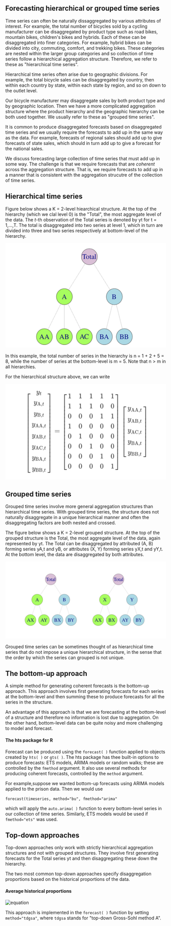 ## Forecasting hierarchical or grouped time series
Time series can often be naturally dissaggregated by various attributes of interest. For example, the total number of bicycles sold by a cycling manufacturer
can be disaggregated by product type such as road bikes, mountain bikes, children's bikes and hybrids. Each of these can be disaggregated into finer categories.
For example, hybrid bikes can be divided into city, commuting, comfort, and trekking bikes. These categories are nested within the larger group categories and
so collection of time series follow a hierarchical aggregation structure. Therefore, we refer to these as "hierarchical time series".

Hierarchical time series often arise due to geographic divisions. For example, the total bicycle sales can be disaggregated by country, then within each country
by state, within each state by region, and so on down to the outlet level.

Our bicycle manufacturer may disaggregate sales by both product type and by geographic location. Then we have a more complicated aggregation structure where the
product hierarchy and the geographic hierarchy can be both used together. We usually refer to these as "grouped time series".

It is common to produce disaggregated forecasts based on disaggregated time series and we usually require the forecasts to add up in the same way as the data.
For example, forecasts of regional sales should add up to give forecasts of state sales, which should in turn add up to give a forecast for the national sales.

We discuss forecasting large collection of time series that must add up in some way. The challenge is that we require forecasts that are *coherent* across the
aggregation structure. That is, we require forecasts to add up in a manner that is consistent with the aggregation strucutre of the collection of time series.
## Hierarchical time series
Figure below shows a K = 2-level hiearchical structure. At the top of the hierarchy (which we clal level 0) is the "Total", the most aggregate level of the data.
The *t*-th observation of the Total series is denoted by yt for t = 1,...,T. The total is disaggregated into two series at level 1, which in turn are divided
into three and two series respectively at bottom-level of the hierarchy.

![equation](https://github.com/gpadolina/TimeSeries-notes/blob/master/TimeSeries/Equations/Two-level%20hierarchical%20tree%20diagram.png)

In this example, the total number of series in the hierarchy is n = 1 + 2 + 5 = 8, while the number of series at the bottom-level is m = 5. Note that n > m in all
hierarchies.

For the hierarchical structure above, we can write

![equation](https://github.com/gpadolina/TimeSeries-notes/blob/master/TimeSeries/Equations/Hierarchical%20structure%20equation.png)

## Grouped time series
Grouped time series involve more general aggregation structures than hierarchical time series. With grouped time series, the structure does not naturally disaggregate
in a unique hierarchical manner and often the disaggregating factors are both nested and crossed.

The figure below shows a K = 2-level grouped structure. At the top of the grouped structure is the Total, the most aggregate level of the data, again represented by yt.
The Total can be disaggregated by attributed (A, B) forming series yA,t and yB, or attributes (X, Y) forming series yX,t and yY,t. At the bottom level, the data are
disaggregated by both attributes.

![equation](https://github.com/gpadolina/TimeSeries-notes/blob/master/TimeSeries/Equations/Two-level%20grouped%20structure.png)

Grouped time series can be sometimes thought of as hierarchical time series that do not impose a unique hierarchical structure, in the sense that the order by which
the series can grouped is not unique.
## The bottom-up approach
A simple method for generating coherent forecasts is the bottom-up approach. This approach involves first generating forecasts for each series at the bottom-level
and then summing these to produce forecasts for all the series in the structure.

An advantage of this approach is that we are forecasting at the bottom-level of a structure and therefore no information is lost due to aggregation. On the other
hand, bottom-level data can be quite noisy and more challenging to model and forecast.

#### The hts package for R
Forecast can be produced using the ```forecast( )``` function applied to objects created by ```hts( )``` or ```gts( )```. The hts package has thee built-in options
to produce forecasts: ETS models, ARIMA models or random walks; these are controlled by the ```fmethod``` argument. It also use several methods for producing
coherent forecasts, controlled by the ```method``` argument.

For example,suppose we wanted bottom-up forecasts using ARIMA models applied to the prison data. Then we would use
```
forecast(timeseries, method="bu", fmethod="arima"
```
which will apply the ```auto.arima( )``` function to every bottom-level series in our collection of time series. Similarly, ETS models would be used if
```fmethod="ets"``` was used.
## Top-down approaches
Top-down approaches only work with strictly hierarchical aggregation structures and not with grouped structures. They involve first generating forecasts for the
Total series yt and then disaggregating these down the hierarchy.

The two most common top-down approaches specify disaggregation proportions based on the historical proportions of the data.
#### Average historical proportions

![equation](https://github.com/gpadolina/TimeSeries-notes/blob/master/TimeSeries/Equations/Average%20historical%20proportions.png)

This approach is implemented in the ```forecast( )``` function by setting ```method="tdgsa"```, where ```tdgsa``` stands for "top-down Gross-Sohl method A".
